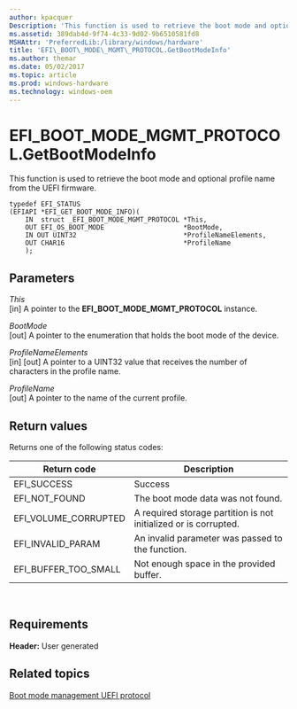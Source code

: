 ```yaml
---
author: kpacquer
Description: 'This function is used to retrieve the boot mode and optional profile name from the UEFI firmware.'
ms.assetid: 389dab4d-9f74-4c33-9d02-9b6510581fd8
MSHAttr: 'PreferredLib:/library/windows/hardware'
title: 'EFI\_BOOT\_MODE\_MGMT\_PROTOCOL.GetBootModeInfo'
ms.author: themar
ms.date: 05/02/2017
ms.topic: article
ms.prod: windows-hardware
ms.technology: windows-oem
---
```


# EFI\_BOOT\_MODE\_MGMT\_PROTOCOL.GetBootModeInfo


This function is used to retrieve the boot mode and optional profile name from the UEFI firmware.

``` syntax
typedef EFI_STATUS
(EFIAPI *EFI_GET_BOOT_MODE_INFO)(
    IN  struct _EFI_BOOT_MODE_MGMT_PROTOCOL *This,
    OUT EFI_OS_BOOT_MODE                    *BootMode,
    IN OUT UINT32                           *ProfileNameElements,
    OUT CHAR16                              *ProfileName
    );
```

## <span id="Parameters"></span><span id="parameters"></span><span id="PARAMETERS"></span>Parameters


<span id="This"></span><span id="this"></span><span id="THIS"></span>*This*  
\[in\] A pointer to the **EFI\_BOOT\_MODE\_MGMT\_PROTOCOL** instance.

<span id="BootMode"></span><span id="bootmode"></span><span id="BOOTMODE"></span>*BootMode*  
\[out\] A pointer to the enumeration that holds the boot mode of the device.

<span id="ProfileNameElements"></span><span id="profilenameelements"></span><span id="PROFILENAMEELEMENTS"></span>*ProfileNameElements*  
\[in\] \[out\] A pointer to a UINT32 value that receives the number of characters in the profile name.

<span id="ProfileName"></span><span id="profilename"></span><span id="PROFILENAME"></span>*ProfileName*  
\[out\] A pointer to the name of the current profile.

## <span id="Return_values"></span><span id="return_values"></span><span id="RETURN_VALUES"></span>Return values


Returns one of the following status codes:

| Return code             | Description                                                      |
|-------------------------|------------------------------------------------------------------|
| EFI\_SUCCESS            | Success                                                          |
| EFI\_NOT\_FOUND         | The boot mode data was not found.                                |
| EFI\_VOLUME\_CORRUPTED  | A required storage partition is not initialized or is corrupted. |
| EFI\_INVALID\_PARAM     | An invalid parameter was passed to the function.                 |
| EFI\_BUFFER\_TOO\_SMALL | Not enough space in the provided buffer.                         |

 

## <span id="Requirements"></span><span id="requirements"></span><span id="REQUIREMENTS"></span>Requirements


**Header:** User generated

## <span id="related_topics"></span>Related topics


[Boot mode management UEFI protocol](boot-mode-management-uefi-protocol.md)

 

 






